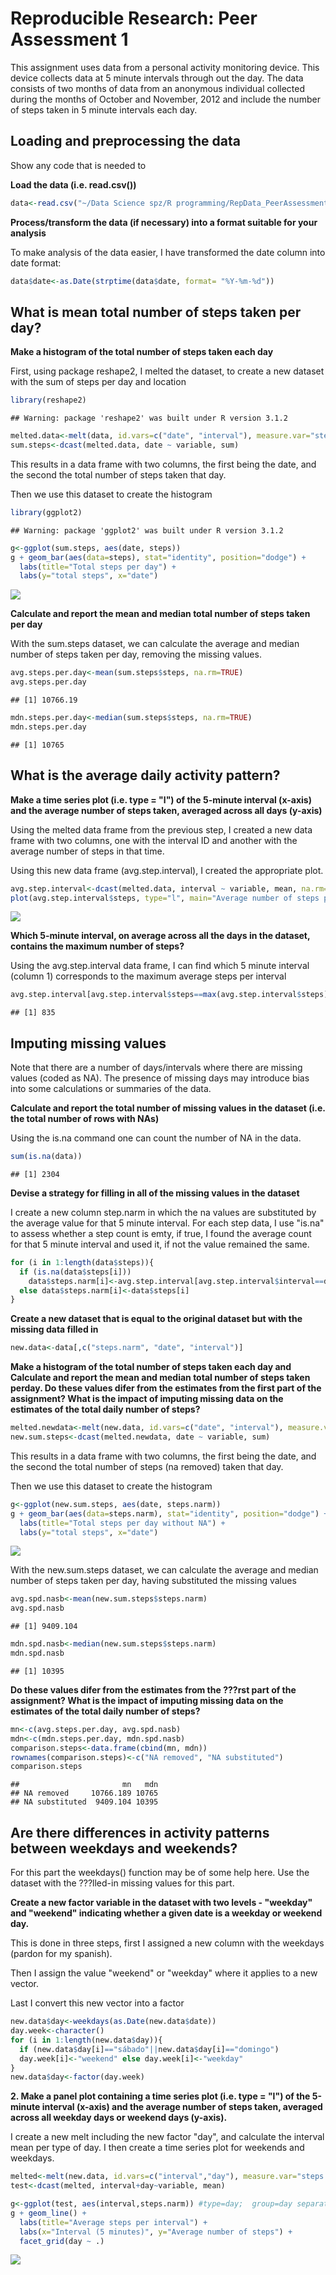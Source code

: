 # Reproducible Research: Peer Assessment 1

This assignment uses data from a personal activity monitoring device. This device collects data at 5 minute intervals through out the day. The data consists of two months of data from an anonymous individual collected during the months of October and November, 2012 and include the number of steps taken in 5 minute intervals each day.


## Loading and preprocessing the data

Show any code that is needed to

**Load the data (i.e. read.csv())** 


```r
data<-read.csv("~/Data Science spz/R programming/RepData_PeerAssessment1/activity/activity.csv")
```

**Process/transform the data (if necessary) into a format suitable for your analysis**

To make analysis of the data easier, I have transformed the date column into date format: 


```r
data$date<-as.Date(strptime(data$date, format= "%Y-%m-%d"))
```

## What is mean total number of steps taken per day?

**Make a histogram of the total number of steps taken each day**

First, using package reshape2, I melted the dataset, to create  a new dataset with the sum of steps per day and location



```r
library(reshape2)
```

```
## Warning: package 'reshape2' was built under R version 3.1.2
```

```r
melted.data<-melt(data, id.vars=c("date", "interval"), measure.var="steps")
sum.steps<-dcast(melted.data, date ~ variable, sum)
```

This results in a data frame with two columns, the first being the date, and the second the total number of steps taken that day. 

Then we use this dataset to create the histogram 


```r
library(ggplot2)
```

```
## Warning: package 'ggplot2' was built under R version 3.1.2
```

```r
g<-ggplot(sum.steps, aes(date, steps))
g + geom_bar(aes(data=steps), stat="identity", position="dodge") +
  labs(title="Total steps per day") + 
  labs(y="total steps", x="date") 
```

![](PA1_template_files/figure-html/datehist-1.png) 

**Calculate and report the mean and median total number of steps taken per day**

With the sum.steps dataset, we can calculate the average and median number of steps taken per day, removing the missing values. 


```r
avg.steps.per.day<-mean(sum.steps$steps, na.rm=TRUE)
avg.steps.per.day
```

```
## [1] 10766.19
```

```r
mdn.steps.per.day<-median(sum.steps$steps, na.rm=TRUE)
mdn.steps.per.day
```

```
## [1] 10765
```

## What is the average daily activity pattern?

**Make a time series plot (i.e. type = "l") of the 5-minute interval (x-axis) and the average number of steps taken, averaged across all days (y-axis)**

Using the melted data frame from the previous step, I created a new data frame with two columns, one with the interval ID and another with the average number of steps in that time. 

Using this new data frame (avg.step.interval), I created the appropriate plot. 


```r
avg.step.interval<-dcast(melted.data, interval ~ variable, mean, na.rm=TRUE)
plot(avg.step.interval$steps, type="l", main="Average number of steps per interval", xlab="Time (5 min Intervals)", ylab="Average number of steps")
```

![](PA1_template_files/figure-html/timeseries-1.png) 

**Which 5-minute interval, on average across all the days in the dataset, contains the maximum number of steps?**

Using the avg.step.interval data frame, I can find which 5 minute interval (column 1) corresponds to the maximum average steps per interval


```r
avg.step.interval[avg.step.interval$steps==max(avg.step.interval$steps),1]
```

```
## [1] 835
```

## Imputing missing values

Note that there are a number of days/intervals where there are missing values (coded as NA). The presence of missing days may introduce bias into some calculations or summaries of the data.

**Calculate and report the total number of missing values in the dataset (i.e. the total number of rows with NAs)**

Using the is.na command one can count the number of NA in the data. 


```r
sum(is.na(data))
```

```
## [1] 2304
```

**Devise a strategy for filling in all of the missing values in the dataset**

I create a new column step.narm in which the na values are substituted by the average value for that 5 minute interval. 
For each step data, I use "is.na" to assess whether a step count is emty, if true, I found the average count for that 5 minute interval and used it, if not the value remained the same. 


```r
for (i in 1:length(data$steps)){
  if (is.na(data$steps[i]))    
    data$steps.narm[i]<-avg.step.interval[avg.step.interval$interval==data$interval[265],2]
  else data$steps.narm[i]<-data$steps[i]
}
```

**Create a new dataset that is equal to the original dataset but with the missing data filled in**


```r
new.data<-data[,c("steps.narm", "date", "interval")]
```

**Make a histogram of the total number of steps taken each day and Calculate and report the mean and median total number of steps taken perday. Do these values difer from the estimates from the first part of the assignment? What is the impact of imputing missing data on the estimates of the total daily number of steps?**


```r
melted.newdata<-melt(new.data, id.vars=c("date", "interval"), measure.var="steps.narm")
new.sum.steps<-dcast(melted.newdata, date ~ variable, sum)
```

This results in a data frame with two columns, the first being the date, and the second the total number of steps (na removed) taken that day. 

Then we use this dataset to create the histogram 


```r
g<-ggplot(new.sum.steps, aes(date, steps.narm))
g + geom_bar(aes(data=steps.narm), stat="identity", position="dodge") +
  labs(title="Total steps per day without NA") + 
  labs(y="total steps", x="date") 
```

![](PA1_template_files/figure-html/newdatehist-1.png) 

With the new.sum.steps dataset, we can calculate the average and median number of steps taken per day, having substituted the missing values


```r
avg.spd.nasb<-mean(new.sum.steps$steps.narm)
avg.spd.nasb
```

```
## [1] 9409.104
```

```r
mdn.spd.nasb<-median(new.sum.steps$steps.narm)
mdn.spd.nasb
```

```
## [1] 10395
```



**Do these values difer from the estimates from the ???rst part of the assignment? What is the impact of imputing missing data on the estimates of the total daily number of steps?**




```r
mn<-c(avg.steps.per.day, avg.spd.nasb)
mdn<-c(mdn.steps.per.day, mdn.spd.nasb)
comparison.steps<-data.frame(cbind(mn, mdn))
rownames(comparison.steps)<-c("NA removed", "NA substituted")
comparison.steps
```

```
##                       mn   mdn
## NA removed     10766.189 10765
## NA substituted  9409.104 10395
```


## Are there differences in activity patterns between weekdays and weekends?

For this part the weekdays() function may be of some help here. Use the dataset with the ???lled-in missing values for this part.

**Create a new factor variable in the dataset with two levels - "weekday" and "weekend" indicating whether a given date is a weekday or weekend day.**

This is done in three steps, first I assigned a new column with the weekdays (pardon for my spanish). 

Then I assign the value "weekend" or "weekday" where it applies to a new vector. 

Last I convert this new vector into a factor


```r
new.data$day<-weekdays(as.Date(new.data$date))
day.week<-character()
for (i in 1:length(new.data$day)){
  if (new.data$day[i]=="sábado"||new.data$day[i]=="domingo") 
  day.week[i]<-"weekend" else day.week[i]<-"weekday"
}
new.data$day<-factor(day.week)
```

**2. Make a panel plot containing a time series plot (i.e. type = "l") of the 5-minute interval (x-axis) and the average number of steps taken, averaged across all weekday days or weekend days (y-axis).**

I create a new melt including the new factor "day", and calculate the interval mean per type of day. 
I then create a time series plot for weekends and weekdays. 


```r
melted<-melt(new.data, id.vars=c("interval","day"), measure.var="steps.narm")
test<-dcast(melted, interval+day~variable, mean)

g<-ggplot(test, aes(interval,steps.narm)) #type=day;  group=day separates the lines
g + geom_line() + 
  labs(title="Average steps per interval") + 
  labs(x="Interval (5 minutes)", y="Average number of steps") +
  facet_grid(day ~ .)
```

![](PA1_template_files/figure-html/doubletimeseries-1.png) 

